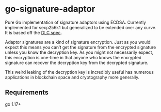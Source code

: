 # go-signature-adaptor

Pure Go implementation of signature adaptors using ECDSA. Currently implemented for secp256k1 but generalized to be extended over any curve. It is based off the [DLC spec](https://github.com/discreetlogcontracts/dlcspecs/blob/master/ECDSA-adaptor.md).

Adaptor signatures are a kind of signature encryption. Just as you would expect this means you can’t get the signature from the encrypted signature unless you know the decryption key. As you might not necessarily expect, this encryption is one-time in that anyone who knows the encrypted signature can recover the decryption key from the decrypted signature.

This weird leaking of the decryption key is incredibly useful has numerous applications in blockchain space and cryptography more generally.

## Requirements

go 1.17+
